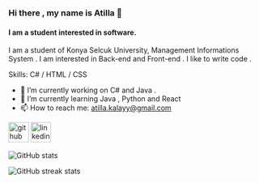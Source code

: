 ### Hi there , my name is Atilla 👋
#### I am a student interested in software.
I am a student of Konya Selcuk University, Management Informations System . I am interested in Back-end and Front-end . I like to write code .

Skills: C# / HTML / CSS

- 🔭 I’m currently working on C# and Java . 
- 🌱 I’m currently learning Java , Python and React 
- 📫 How to reach me: atilla.kalayy@gmail.com 


[<img src='https://cdn.jsdelivr.net/npm/simple-icons@3.0.1/icons/github.svg' alt='github' height='40'>](https://github.com/atillakalay)  [<img src='https://cdn.jsdelivr.net/npm/simple-icons@3.0.1/icons/linkedin.svg' alt='linkedin' height='40'>](https://www.linkedin.com/in/atilla-kalay-0a6274163/)  

![GitHub stats](https://github-readme-stats.vercel.app/api?username=atillakalay&show_icons=true)  

![GitHub streak stats](https://github-readme-streak-stats.herokuapp.com/?user=atillakalay)  

